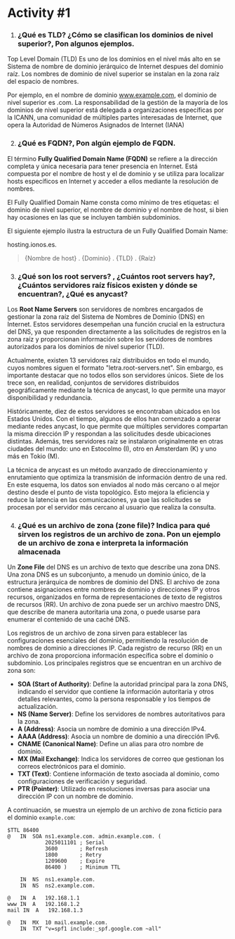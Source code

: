# Activity #1


1. ### ¿Qué es TLD? ¿Cómo se clasifican los dominios de nivel superior?, Pon algunos ejemplos.
  Top Level Domain (TLD) Es uno de los dominios en el nivel más alto en se Sistema de nombre de dominio jerárquico de Internet despues del dominio raíz.
  Los nombres de dominio de nivel superior se instalan en la zona raíz del espacio de nombres. 
  
  Por ejemplo, en el nombre de dominio www.example.com, el dominio de nivel superior es .com.
   La responsabilidad de la gestión de la mayoría de los dominios de nivel superior está delegada a organizaciones específicas por la ICANN, una comunidad de múltiples partes interesadas de Internet, que opera la Autoridad de Números Asignados de Internet (IANA)

2. ### ¿Qué es FQDN?, Pon algún ejemplo de FQDN.
  El término **Fully Qualified Domain Name (FQDN)** se refiere a la dirección completa y única necesaria para tener presencia en Internet. 
  Está compuesta por el nombre de host y el de dominio y se utiliza para localizar hosts específicos en Internet y acceder a ellos mediante la resolución de nombres.
  
  El Fully Qualified Domain Name consta como mínimo de tres etiquetas: el dominio de nivel superior, el nombre de dominio y el nombre de host, 
  si bien hay ocasiones en las que se incluyen también subdominios.

  El siguiente ejemplo ilustra la estructura de un Fully Qualified Domain Name:

  hosting.ionos.es.
  
  > {Nombre de host} . {Dominio} . {TLD} . {Raíz} 
   
3. ### ¿Qué son los root servers? , ¿Cuántos root servers hay?, ¿Cuántos servidores raíz físicos existen y dónde se encuentran?, ¿Qué es anycast?

Los **Root Name Servers** son servidores de nombres encargados de gestionar la zona raíz del Sistema de Nombres de Dominio (DNS) en Internet. Estos servidores desempeñan una función crucial en la estructura del DNS, ya que responden directamente a las solicitudes de registros en la zona raíz y proporcionan información sobre los servidores de nombres autorizados para los dominios de nivel superior (TLD).

Actualmente, existen 13 servidores raíz distribuidos en todo el mundo, cuyos nombres siguen el formato "letra.root-servers.net". Sin embargo, es importante destacar que no todos ellos son servidores únicos. Siete de los trece son, en realidad, conjuntos de servidores distribuidos geográficamente mediante la técnica de anycast, lo que permite una mayor disponibilidad y redundancia.

Históricamente, diez de estos servidores se encontraban ubicados en los Estados Unidos. Con el tiempo, algunos de ellos han comenzado a operar mediante redes anycast, lo que permite que múltiples servidores compartan la misma dirección IP y respondan a las solicitudes desde ubicaciones distintas. Además, tres servidores raíz se instalaron originalmente en otras ciudades del mundo: uno en Estocolmo (I), otro en Ámsterdam (K) y uno más en Tokio (M).
      
La técnica de anycast es un método avanzado de direccionamiento y enrutamiento que optimiza la transmisión de información dentro de una red. En este esquema, los datos son enviados al nodo más cercano o al mejor destino desde el punto de vista topológico. Esto mejora la eficiencia y reduce la latencia en las comunicaciones, ya que las solicitudes se procesan por el servidor más cercano al usuario que realiza la consulta.

4. ### ¿Qué es un archivo de zona (zone file)? Indica para qué sirven los registros de un archivo de zona. Pon un ejemplo de un archivo de zona e interpreta la información almacenada

Un **Zone File** del DNS es un archivo de texto que describe una zona DNS. Una zona DNS es un subconjunto, a menudo un dominio único, de la estructura jerárquica de nombres de dominio del DNS. El archivo de zona contiene asignaciones entre nombres de dominio y direcciones IP y otros recursos, organizados en forma de representaciones de texto de registros de recursos (RR). Un archivo de zona puede ser un archivo maestro DNS, que describe de manera autoritaria una zona, o puede usarse para enumerar el contenido de una caché DNS.

Los registros de un archivo de zona sirven para establecer las configuraciones esenciales del dominio, permitiendo la resolución de nombres de dominio a direcciones IP. Cada registro de recurso (RR) en un archivo de zona proporciona información específica sobre el dominio o subdominio. Los principales registros que se encuentran en un archivo de zona son:

- **SOA (Start of Authority)**: Define la autoridad principal para la zona DNS, indicando el servidor que contiene la información autoritaria y otros detalles relevantes, como la persona responsable y los tiempos de actualización.
- **NS (Name Server)**: Define los servidores de nombres autoritativos para la zona.
- **A (Address)**: Asocia un nombre de dominio a una dirección IPv4.
- **AAAA (Address)**: Asocia un nombre de dominio a una dirección IPv6.
- **CNAME (Canonical Name)**: Define un alias para otro nombre de dominio.
- **MX (Mail Exchange)**: Indica los servidores de correo que gestionan los correos electrónicos para el dominio.
- **TXT (Text)**: Contiene información de texto asociada al dominio, como configuraciones de verificación y seguridad.
- **PTR (Pointer)**: Utilizado en resoluciones inversas para asociar una dirección IP con un nombre de dominio.

A continuación, se muestra un ejemplo de un archivo de zona ficticio para el dominio `example.com`:

```
$TTL 86400
@   IN  SOA ns1.example.com. admin.example.com. (
            2025011101 ; Serial
            3600       ; Refresh
            1800       ; Retry
            1209600    ; Expire
            86400 )    ; Minimum TTL

    IN  NS  ns1.example.com.
    IN  NS  ns2.example.com.

@   IN  A   192.168.1.1
www IN  A   192.168.1.2
mail IN  A   192.168.1.3

@   IN  MX  10 mail.example.com.
    IN  TXT "v=spf1 include:_spf.google.com ~all"
```
